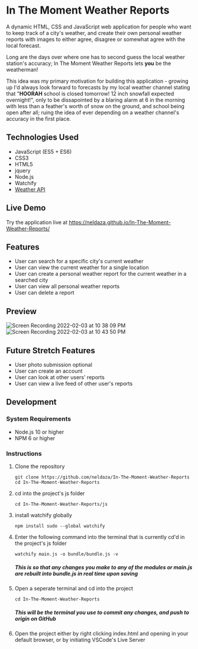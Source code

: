 # In The Moment Weather Reports

A dynamic HTML, CSS and JavaScript web application for people who want to keep track of a city's weather, and create their own personal weather reports with images to either agree, disagree or somewhat agree with the local forecast.  

Long are the days over where one has to second guess the local weather station's accuracy; In The Moment Weather Reports lets **you** be the weatherman!

This idea was my primary motivation for building this application - growing up I'd always look forward to forecasts by my local weather channel stating that "**HOORAH** school is closed tomorrow! 12 inch snowfall expected overnight!", only to be dissapointed by a blaring alarm at 6 in the morning with less than a feather's worth of snow on the ground, and school being open after all; ruing the idea of ever depending on a weather channel's accuracy in the first place.

## Technologies Used 

- JavaScript (ES5 + ES6)
- CSS3
- HTML5
- jquery
- Node.js
- Watchify
- [Weather API](https://www.weatherapi.com/docs/)


## Live Demo 

Try the application live at https://neldaza.github.io/In-The-Moment-Weather-Reports/

## Features

- User can search for a specific city's current weather
- User can view the current weather for a single location
- User can create a personal weather report for the current weather in a searched city 
- User can view all personal weather reports 
- User can delete a report 

## Preview 

![Screen Recording 2022-02-03 at 10 38 09 PM](https://user-images.githubusercontent.com/88061673/152468940-50842a6f-c498-4d45-afc6-941f0cb49878.gif)
![Screen Recording 2022-02-03 at 10 43 50 PM](https://user-images.githubusercontent.com/88061673/152469036-daf25569-3646-4a14-bcef-e64fdd69de82.gif)


## Future Stretch Features

- User photo submission optional
- User can create an account 
- User can look at other users' reports
- User can view a live feed of other user's reports

## Development 

### System Requirements

- Node.js 10 or higher
- NPM 6 or higher

### Instructions 

1.  Clone the repository

    ```shell
    git clone https://github.com/neldaza/In-The-Moment-Weather-Reports
    cd In-The-Moment-Weather-Reports
    ```

2.  cd into the project's js folder
    ```
    cd In-The-Moment-Weather-Reports/js 
    ```

3.  install watchify globally
    ```shell
    npm install sudo --global watchify
    ```

4.  Enter the following command into the terminal that is currently cd'd in the project's js folder
    ```
    watchify main.js -o bundle/bundle.js -v
    ```
    ##### **This is so that any changes you make to any of the modules or main.js are rebuilt into bundle.js in real time upon saving**


5. Open a seperate terminal and cd into the project
   ```
   cd In-The-Moment-Weather-Reports
   ```
   ##### **This will be the terminal you use to commit any changes, and push to origin on GitHub**


7. Open the project either by right clicking index.html and opening in your default browser, or by initiating VSCode's Live Server
